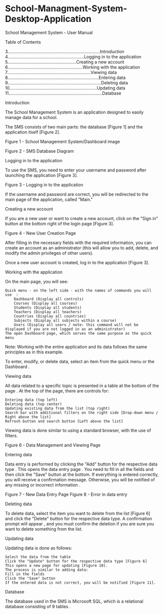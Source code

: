 # School-Managment-System-Desktop-Application






















School Management System - User Manual

Table of Contents

3...........................................................................Introduction
4..............................................................Logging in to the application
5........................................................Creating a new account
6.............................................................Working with the application
7....................................................................Viewing data
8..........................................................................Entering data
9............................................................................Deleting data
10.......................................................................Updating data
11............................................................................Database

Introduction

The School Management System is an application designed to easily manage data for a school.

The SMS consists of two main parts: the database [Figure 1] and the application itself [Figure 2].

Figure 1 - School Management System/Dashboard
image

Figure 2 - SMS Database Diagram

Logging in to the application

To use the SMS, you need to enter your username and password after launching the application [Figure 3].

Figure 3 - Logging in to the application

If the username and password are correct, you will be redirected to the main page of the application, called "Main."

Creating a new account

If you are a new user or want to create a new account, click on the "Sign in" button at the bottom right of the login page [Figure 3].

Figure 4 - New User Creation Page

After filling in the necessary fields with the required information, you can create an account as an administrator (this will allow you to add, delete, and modify the admin privileges of other users).

Once a new user account is created, log in to the application [Figure 3].

Working with the application

On the main page, you will see:

    Quick menu - on the left side - with the names of commands you will use  :
        Dashboard (Display all controls)
        Courses (Display all courses)
        Students (Display all students)
        Teachers (Display all teachers)
        Countries (Display all countries)
        Subjects (Display all subjects within a course)
        Users (Display all users / note: this command will not be displayed if you are not logged in as an administrator)
    The open Dashboard page, which serves the same purpose as the quick menu  

Note: Working with the entire application and its data follows the same principles as in this example.

 

To enter, modify, or delete data, select an item from the quick menu or the Dashboard  .

Viewing data

All data related to a specific topic is presented in a table at the bottom of the page  .
At the top of the page, there are controls for:

    Entering data (top left)
    Deleting data (top center)
    Updating existing data from the list (top right)
    Search bar with additional filters on the right side [Drop-down menu / Right above the list]
    Refresh button and search button [Left above the list]

Viewing data is done similar to using a standard browser, with the use of filters.

Figure 6 - Data Management and Viewing Page

Entering data

Data entry is performed by clicking the "Add" button for the respective data type  .
This opens the data entry page  .
You need to fill in all the fields and then click the "Save" button at the bottom.
If everything is entered correctly, you will receive a confirmation message.
Otherwise, you will be notified of any missing or incorrect information  .

Figure 7 - New Data Entry Page
Figure 8 - Error in data entry

Deleting data

To delete data, select the item you want to delete from the list [Figure 6] and click the "Delete" button for the respective data type.
A confirmation prompt will appear  , and you must confirm the deletion if you are sure you want to delete something from the list.

 

Updating data

Updating data is done as follows:

    Select the data from the table
    Click the "Update" button for the respective data type [Figure 6]
    This opens a new page for updating [Figure 10].
    The process is similar to adding data:
    Fill in the fields
    Click the "Save" button
    If the entered data is not correct, you will be notified [Figure 11].

 

Database

The database used in the SMS is Microsoft SQL, which is a relational database consisting of 9 tables  .

 





